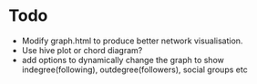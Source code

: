 Todo
====

* Modify graph.html to produce better network visualisation.
 * Use hive plot or chord diagram?
 * add options to dynamically change the graph to show indegree(following), outdegree(followers), social groups etc
